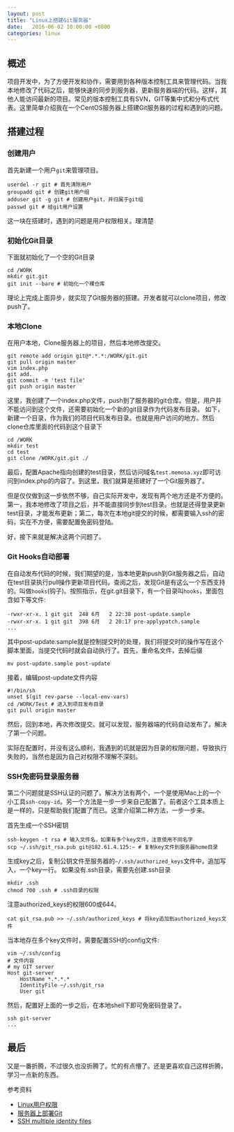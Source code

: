 ```yaml
---
layout: post
title: "Linux上搭建Git服务器"
date:   2016-06-02 10:00:00 +0800
categories: linux
---
```

## 概述
项目开发中，为了方便开发和协作，需要用到各种版本控制工具来管理代码。当我本地修改了代码之后，能够快速的同步到服务器，更新服务器端的代码。这样，其他人能访问最新的项目。常见的版本控制工具有SVN，GIT等集中式和分布式代表。这里简单介绍我在一个CentOS服务器上搭建Git服务器的过程和遇到的问题。

## 搭建过程

### 创建用户
首先新建一个用户`git`来管理项目。

```shell
userdel -r git # 首先清除用户
groupadd git # 创建git用户组
adduser git -g git # 创建用户git，并归属于git组
passwd git # 给git用户设置
```

这一块在搭建时，遇到的问题是用户权限相关。理清楚

### 初始化Git目录
下面就初始化了一个空的Git目录

```shell
cd /WORK
mkdir git.git
git init --bare # 初始化一个裸仓库
```

理论上完成上面异步，就实现了Git服务器的搭建。开发者就可以clone项目，修改push了。

### 本地Clone
在用户本地，Clone服务器上的项目，然后本地修改提交。

```shell
git remote add origin git@*.*.*:/WORK/git.git
git pull origin master
vim index.php
git add.
git commit -m 'test file'
git push origin master
```

这里，我创建了一个index.php文件，push到了服务器的git仓库。但是，用户并不能访问到这个文件，还需要初始化一个新的git目录作为代码发布目录。
如下，新建一个目录，作为我们的项目代码发布目录。也就是用户访问的地方。然后clone仓库里面的代码到这个目录下

```shell
cd /WORK
mkdir test
cd test
git clone /WORK/git.git ./
```

最后，配置Apache指向创建的test目录，然后访问域名`test.memosa.xyz`即可访问到index.php的内容了。到这里，我们就算是搭建好了一个Git服务器了。

但是仅仅做到这一步依然不够，自己实际开发中，发现有两个地方还是不方便的。第一，我本地修改了项目之后，并不能直接同步到test目录。也就是还得登录更新test目录，才能发布更新；第二，每次在本地git提交的时候，都需要输入ssh的密码，实在不方便，需要配置免密码登陆。

好，接下来就是解决这两个问题了。

### Git Hooks自动部署
在自动发布代码的时候，我们期望的是，当本地更新push到Git服务器之后，自动在test目录执行pull操作更新项目代码。查阅之后，发现Git是有这么一个东西支持的。叫做`hooks`(钩子)。按照指示，在git.git目录下，有一个目录叫`hooks`，里面包含如下等文件:

```shell
-rwxr-xr-x. 1 git git  248 6月   2 22:38 post-update.sample
-rwxr-xr-x. 1 git git  398 6月   2 20:17 pre-applypatch.sample
...
```

其中post-update.sample就是控制提交时的处理，我们将提交时的操作写在这个脚本里面，当提交代码时就会自动执行了。首先，重命名文件，去掉后缀

```shell
mv post-update.sample post-update
```

接着，编辑post-update文件内容

```plaintext
#!/bin/sh
unset $(git rev-parse --local-env-vars)
cd /WORK/Test # 进入到项目发布目录
git pull origin master
```

然后，回到本地，再次修改提交。就可以发现，服务器端的代码自动发布了。解决了第一个问题。

实际在配置时，并没有这么顺利，我遇到的坑就是因为目录的权限问题，导致执行失败的，当然也是因为自己对权限不理解不深刻。

### SSH免密码登录服务器
第二个问题就是SSH认证的问题了。解决方法有两个，一个是使用Mac上的一个小工具`ssh-copy-id`。另一个方法是一步一步来自己配置了。前者这个工具本质上是一样的，只是帮助我们配置了而已。这里介绍第二种方法，一步一步来。

首先生成一个SSH密钥

```shell
ssh-keygen -t rsa # 输入文件名，如果有多个key文件，注意使用不同名字
scp ~/.ssh/git_rsa.pub git@182.61.4.125:~ # 复制key文件到服务器home目录
```

生成key之后，复制公钥文件至服务器的`~/.ssh/authorized_keys`文件中，追加写入，一个key一行。
如果没有.ssh目录，需要先创建.ssh目录

```shell
mkdir .ssh
chmod 700 .ssh # .ssh目录的权限
```

注意authorized_keys的权限600或644。

```shell
cat git_rsa.pub >> ~/.ssh/authorized_keys # 将key追加到authorized_keys文件
```

当本地存在多个key文件时，需要配置SSH的config文件:

```shell
vim ~/.ssh/config
# 文件内容
# my GIT server
Host git-server
    HostName *.*.*.*
    IdentityFile ~/.ssh/git_rsa
    User git
```

然后，配置好上面的一步之后，在本地shell下即可免密码登录了。

```shell
ssh git-server
...
```

## 最后
又是一番折腾，不过很久也没折腾了。忙的有点懵了。还是更喜欢自己这样折腾，学习一点新的东西。

参考资料

+ [Linux用户权限](https://wiki.archlinux.org/index.php/Users_and_groups)
+ [服务器上部署Git](https://git-scm.com/book/zh/v1/%E6%9C%8D%E5%8A%A1%E5%99%A8%E4%B8%8A%E7%9A%84-Git-%E5%9C%A8%E6%9C%8D%E5%8A%A1%E5%99%A8%E4%B8%8A%E9%83%A8%E7%BD%B2-Git)
+ [SSH multiple identity files](http://superuser.com/questions/268776/how-do-i-configure-ssh-so-it-dosent-try-all-the-identity-files-automatically)
